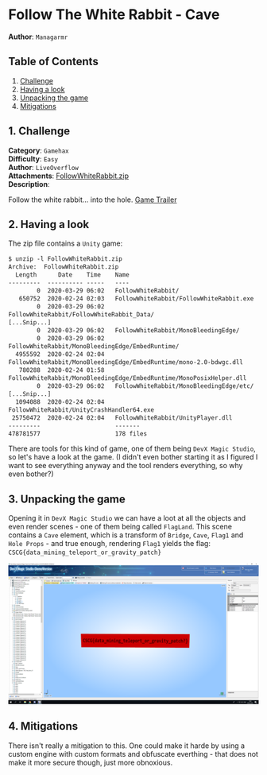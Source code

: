 # Follow The White Rabbit - Cave

**Author**: `Managarmr`

## Table of Contents

1. [Challenge](#1-challenge)
2. [Having a look](#2-having-a-look)
3. [Unpacking the game](#3-unpacking-the-game)
4. [Mitigations](#4-mitigations)

## 1. Challenge

**Category**: `Gamehax`  
**Difficulty**: `Easy`  
**Author**: `LiveOverflow`  
**Attachments**: [FollowWhiteRabbit.zip](https://static.allesctf.net/challenges/de014dbc74a4f708b4e30e3c58d0fa20824f967e2d63a95d39466cafbbad17f0/FollowWhiteRabbit.zip)  
**Description**:

Follow the white rabbit... into the hole.
[Game Trailer](https://www.youtube.com/watch?v=IhLBamqn_5Q)

## 2. Having a look

The zip file contains a `Unity` game:

```
$ unzip -l FollowWhiteRabbit.zip
Archive:  FollowWhiteRabbit.zip
  Length      Date    Time    Name
---------  ---------- -----   ----
        0  2020-03-29 06:02   FollowWhiteRabbit/
   650752  2020-02-24 02:03   FollowWhiteRabbit/FollowWhiteRabbit.exe
        0  2020-03-29 06:02   FollowWhiteRabbit/FollowWhiteRabbit_Data/
[...Snip...]
        0  2020-03-29 06:02   FollowWhiteRabbit/MonoBleedingEdge/
        0  2020-03-29 06:02   FollowWhiteRabbit/MonoBleedingEdge/EmbedRuntime/
  4955592  2020-02-24 02:04   FollowWhiteRabbit/MonoBleedingEdge/EmbedRuntime/mono-2.0-bdwgc.dll
   780288  2020-02-24 01:58   FollowWhiteRabbit/MonoBleedingEdge/EmbedRuntime/MonoPosixHelper.dll
        0  2020-03-29 06:02   FollowWhiteRabbit/MonoBleedingEdge/etc/
[...Snip...]
  1094088  2020-02-24 02:04   FollowWhiteRabbit/UnityCrashHandler64.exe
 25750472  2020-02-24 02:04   FollowWhiteRabbit/UnityPlayer.dll
---------                     -------
478781577                     178 files
```

There are tools for this kind of game, one of them being `DevX Magic Studio`, so
let's have a look at the game. (I didn't even bother starting it as I figured I
want to see everything anyway and the tool renders everything, so why even
bother?)

## 3. Unpacking the game

Opening it in `DevX Magic Studio` we can have a loot at all the objects and even
render scenes - one of them being called `FlagLand`. This scene contains a
`Cave` element, which is a transform of `Bridge`, `Cave`, `Flag1` and
`Hole Props` - and true enough, rendering `Flag1` yields the flag:
`CSCG{data_mining_teleport_or_gravity_patch}`

![Flag](flag1.png)

## 4. Mitigations

There isn't really a mitigation to this. One could make it harde by using a
custom engine with custom formats and obfuscate everthing - that does not make
it more secure though, just more obnoxious.
